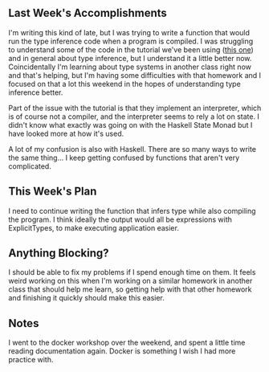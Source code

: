 ## Last Week's Accomplishments

<!-- > In this section, you can write about what you accomplished in the previous week. -->

<!-- > This past week, I was able to implement the the dialog box for creating a new user in the front end. I \ -->
<!-- > learned how to send requests in JavaScript to the backend API. -->

I'm writing this kind of late, but I was trying to write a function that would run the type inference code when a program
is compiled. I was struggling to understand some of the code in the tutorial we've been using
([this one](http://dev.stephendiehl.com/fun/006_hindley_milner.html)) and in general about type inference, but I understand it
a little better now. Coincidentally I'm learning about type systems in another class right now and that's helping, but I'm having
some difficulties with that homework and I focused on that a lot this weekend in the hopes of understanding type inference better.

Part of the issue with the tutorial is that they implement an interpreter, which is of course not a compiler, and the
interpreter seems to rely a lot on state. I didn't know what exactly was going on with the Haskell State Monad but I have
looked more at how it's used.

A lot of my confusion is also with Haskell. There are so many ways to write the same thing... I keep getting confused by
functions that aren't very complicated.

## This Week's Plan

<!-- > In this section, you can write about what you have planned for next week. -->

<!-- > After my accomplishments from last week, I plan to add accessibility features to the user creation dialog box. \ -->
<!-- > I also plan on attending the git workshop this week. -->

I need to continue writing the function that infers type while also compiling the program. I think ideally the output would
all be expressions with ExplicitTypes, to make executing application easier.

## Anything Blocking?

<!-- > In this section, you can write about any blockers that you are having trouble in the project. -->

<!-- > I don't know how to test the accessibility features I am going to be implementing this week, so i am going to \ -->
<!-- > ask my mentors if they have any suggestions. -->
I should be able to fix my problems if I spend enough time on them. It feels weird working on this when I'm working on a similar
homework in another class that should help me learn, so getting help with that other homework and finishing it quickly should
make this easier.

## Notes

<!-- > This is an optional section for any sort of information that does not fall under any of the other categories. -->
I went to the docker workshop over the weekend, and spent a little time reading documentation again. Docker is something I wish I had more practice with.

